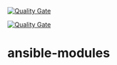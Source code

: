 [![Quality Gate](https://sonar.for.truelocal.com.au/api/badges/gate?key=au.com.truelocal:truelocal-api-rest)](http://sonar.for.truelocal.com.au/dashboard/index/au.com.truelocal:truelocal-api-rest)

[![Quality Gate](https://sonar.for.truelocal.com.au/api/badges/measure?key=au.com.truelocal:truelocal-api-rest&metric=coverage)](http://sonar.for.truelocal.com.au/dashboard/index/au.com.truelocal:truelocal-api-rest)


# ansible-modules
